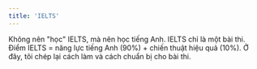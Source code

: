 ```yaml
---
title: 'IELTS'
---
```


Không nên "học" IELTS, mà nên học tiếng Anh. IELTS chỉ là một bài thi. Điểm IELTS = năng lực tiếng Anh (90%) + chiến thuật hiệu quả (10%). Ở đây, tôi chép lại cách làm và cách chuẩn bị cho bài thi.
